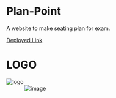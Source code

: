 # Plan-Point
A website to make seating plan for exam.

<a href="https://darkstartech.pythonanywhere.com/"> Deployed Link</a>
<br>
# LOGO
![logo](https://github.com/aditya-mkhy/Plan-Point/assets/88531382/6981fd1b-38b3-4d8b-b029-8c2c6d6e78c1)
&nbsp; &nbsp; &nbsp; 
<br>
&nbsp; &nbsp; &nbsp;
&nbsp; &nbsp; &nbsp;
![image](https://github.com/aditya-mkhy/Plan-Point/assets/88531382/9e497913-54b8-4e4a-9eb8-9ccbd3314474)

